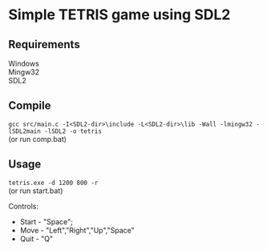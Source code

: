 # Simple TETRIS game using SDL2

## Requirements
Windows  
Mingw32  
SDL2  

## Compile
`gcc src/main.c -I<SDL2-dir>\include -L<SDL2-dir>\lib -Wall -lmingw32 -lSDL2main -lSDL2 -o tetris`  
(or run comp.bat)

## Usage
`tetris.exe -d 1200 800 -r`  
(or run start.bat)

Controls:
 - Start - "Space";
 - Move - "Left","Right","Up","Space"
 - Quit - "Q"
